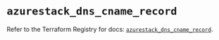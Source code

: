 # `azurestack_dns_cname_record`

Refer to the Terraform Registry for docs: [`azurestack_dns_cname_record`](https://registry.terraform.io/providers/hashicorp/azurestack/1.0.0/docs/resources/dns_cname_record).
